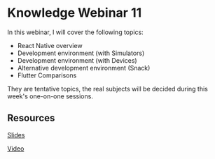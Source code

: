 # Knowledge Webinar 11

In this webinar, I will cover the following topics:

-   React Native overview
-   Development environment (with Simulators)
-   Development environment (with Devices)
-   Alternative development environment (Snack)
-   Flutter Comparisons

They are tentative topics, the real subjects will be decided during this week's one-on-one sessions.

## Resources

[Slides](https://tianyuanc.github.io/knowledge-652-11/#0)

[Video](https://tianyuanc.github.io/knowledge-652-11/#9)
